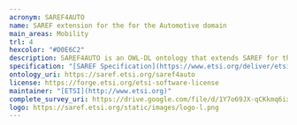 ```yaml
--- 
acronym: SAREF4AUTO
name: SAREF extension for the for the Automotive domain
main_areas: Mobility
trl: 4
hexcolor: "#D0E6C2"
description: SAREF4AUTO is an OWL-DL ontology that extends SAREF for the Automotive domain. SAREF4AUTO currently focuses on three examples, which are the "Platooning", "Automated Valet Parking (AVP)" and "Vehicle environment with Vulnerable Road Users (VRU)" use cases. Various other examples exist in the Automotive domain. As all the SAREF ontologies, SAREF4AUTO is a dynamic semantic model that is meant to evolve over time.
specification: "[SAREF Specification](https://www.etsi.org/deliver/etsi_ts/103400_103499/10341007/01.01.01_60/ts_10341007v010101p.pdf)"
ontology_uri: https://saref.etsi.org/saref4auto
license: https://forge.etsi.org/etsi-software-license
maintainer: "[ETSI](http://www.etsi.org)"
complete_survey_uri: https://drive.google.com/file/d/1Y7o69JX-qCKkmq6ixoiWWffYv_qTHf2T/view
logo: https://saref.etsi.org/static/images/logo-l.png
--- 
```

